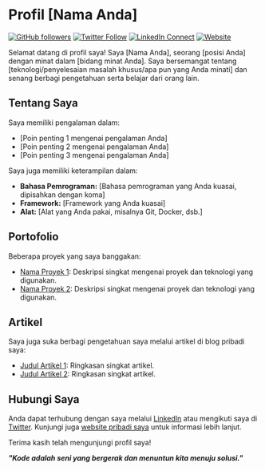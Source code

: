 # Profil [Nama Anda]

[![GitHub followers](https://img.shields.io/github/followers/username?label=Follow&style=social)](https://github.com/username)
[![Twitter Follow](https://img.shields.io/twitter/follow/username?style=social)](https://twitter.com/username)
[![LinkedIn Connect](https://img.shields.io/badge/LinkedIn-Connect-blue)](https://www.linkedin.com/in/username/)
[![Website](https://img.shields.io/badge/Website-Visit-brightgreen)](https://www.yourwebsite.com/)

Selamat datang di profil saya! Saya [Nama Anda], seorang [posisi Anda] dengan minat dalam [bidang minat Anda]. Saya bersemangat tentang [teknologi/penyelesaian masalah khusus/apa pun yang Anda minati] dan senang berbagi pengetahuan serta belajar dari orang lain.

## Tentang Saya

Saya memiliki pengalaman dalam:

- [Poin penting 1 mengenai pengalaman Anda]
- [Poin penting 2 mengenai pengalaman Anda]
- [Poin penting 3 mengenai pengalaman Anda]

Saya juga memiliki keterampilan dalam:

- **Bahasa Pemrograman:** [Bahasa pemrograman yang Anda kuasai, dipisahkan dengan koma]
- **Framework:** [Framework yang Anda kuasai]
- **Alat:** [Alat yang Anda pakai, misalnya Git, Docker, dsb.]

## Portofolio

Beberapa proyek yang saya banggakan:

- [Nama Proyek 1](link_ke_proyek_1): Deskripsi singkat mengenai proyek dan teknologi yang digunakan.
- [Nama Proyek 2](link_ke_proyek_2): Deskripsi singkat mengenai proyek dan teknologi yang digunakan.

## Artikel

Saya juga suka berbagi pengetahuan saya melalui artikel di blog pribadi saya:

- [Judul Artikel 1](link_artikel_1): Ringkasan singkat artikel.
- [Judul Artikel 2](link_artikel_2): Ringkasan singkat artikel.

## Hubungi Saya

Anda dapat terhubung dengan saya melalui [LinkedIn](https://www.linkedin.com/in/username/) atau mengikuti saya di [Twitter](https://twitter.com/username). Kunjungi juga [website pribadi saya](https://www.yourwebsite.com/) untuk informasi lebih lanjut.

Terima kasih telah mengunjungi profil saya!

_**"Kode adalah seni yang bergerak dan menuntun kita menuju solusi."**_
